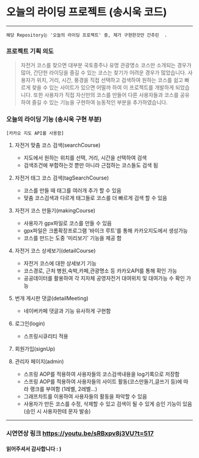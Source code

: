 # 오늘의 라이딩 프로젝트 (송시욱 코드)
---------------------
`해당 Repository는 '오늘의 라이딩 프로젝트' 중, 제가 구현한것만 간추린  .`
### 프로젝트 기획 의도

>자전거 코스를 찾으면 대부분 국토종주나 유명 관광명소 코스만 소개되는 경우가 많아, 간단한 라이딩을 즐길 수 있는 코스는 찾기가 어려운 경우가 많았습니다. 
사용자가 위치, 거리, 시간, 풍경을 직접 선택하고 검색하여 원하는 코스를 쉽고 빠르게 찾을 수 있는 사이트가 있으면 어떨까 하여 이 프로젝트를 개발하게 되었습니다. 
또한 사용자가 직접 자신만의 코스를 만들어 다른 사용자들과 코스를 공유하여 즐길 수 있는 기능을 구현하여 능동적인 부분을 추가하였습니다.   


### 오늘의 라이딩 기능 (송시욱 구현 부분)
`[카카오 지도 API를 사용함]`
1. 자전거 맞춤 코스 검색(searchCourse)
   - 지도에서 원하는 위치를 선택, 거리, 시간을 선택하여 검색
   - 검색조건에 부합하는것 뿐만 아니라 근접하는 코스들도 검색 됨
   

2. 자전거 태그 코스 검색(tagSearchCourse)
   - 코스를 만들 때 태그를 여러개 추가 할 수 있음
   - 맞춤 코스검색과 다르게 태그들로 코스를 더 빠르게 검색 할 수 있음
   

3. 자전거 코스 만들기(makingCourse)
   - 사용자가 gpx파일로 코스를 만들 수 있음
   - gpx파일은 크롬확장프로그램 '바이크 루트'를 통해 카카오지도에서 생성가능
   - 코스를 만드는 도중 '미리보기' 기능을 제공 함
   
4. 자전거 코스 상세보기(detailCourse)
   - 자전거 코스에 대한 상세보기 기능
   - 코스경로, 근처 병원,숙박,카페,관광명소 등 카카오API를 통해 확인 가능
   - 공공데이터를 활용하여 각 지자체 공영자전거 대여위치 및 대여가능 수 확인 가능


4. 번개 게시판 댓글(detailMeeting)
   - 네이버카페 댓글과 기능 유사하게 구현함 
   

5. 로그인(login)
   - 스프링시큐리티 적용
   

6. 회원가입(signUp)
5. 관리자 페이지(admin)
   - 스프링 AOP를 적용하여 사용자들의 코스검색내용을 log기록으로 저장함
   - 스프링 AOP를 적용하여 사용자들의 사이트 활동(코스만들기,글쓰기 등)에 따라 랭크를 부여함 (1레벨, 2레벨...)
   - 그래프차트를 이용하여 사용자들의 활동을 파악할 수 있음
   - 사용자가 만든 코스를 수정, 삭제할 수 있고 검색이 될 수 있게 승인 기능이 있음(승인 시 사용자한테 문자 발송)
--------------------------

### 시연연상 링크  https://youtu.be/sRBxpv8j3VU?t=517
#### **읽어주셔서 감사합니다  : )** 
